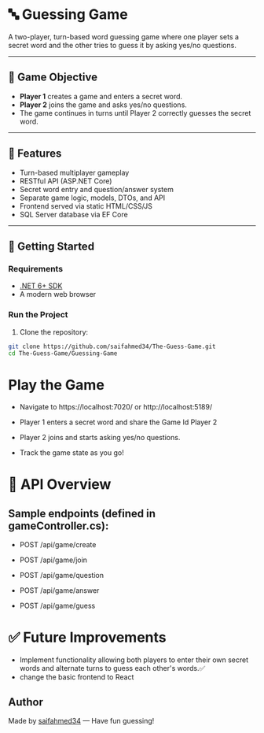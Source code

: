 # 🔤 Guessing Game

A two-player, turn-based word guessing game where one player sets a secret word and the other tries to guess it by asking yes/no questions.

---

## 🎯 Game Objective

- **Player 1** creates a game and enters a secret word.
- **Player 2** joins the game and asks yes/no questions.
- The game continues in turns until Player 2 correctly guesses the secret word.

---

## 🧩 Features

- Turn-based multiplayer gameplay
- RESTful API (ASP.NET Core)
- Secret word entry and question/answer system
- Separate game logic, models, DTOs, and API
- Frontend served via static HTML/CSS/JS
- SQL Server database via EF Core

---

## 🚀 Getting Started

### Requirements

- [.NET 6+ SDK](https://dotnet.microsoft.com/download)
- A modern web browser

### Run the Project

1. Clone the repository:

```bash
git clone https://github.com/saifahmed34/The-Guess-Game.git
cd The-Guess-Game/Guessing-Game
```
# Play the Game
- Navigate to https://localhost:7020/ or http://localhost:5189/

- Player 1 enters a secret word and share the Game Id Player 2 

- Player 2 joins and starts asking yes/no questions.

- Track the game state as you go!

# 🔄 API Overview
## Sample endpoints (defined in gameController.cs):

- POST /api/game/create

- POST /api/game/join

- POST /api/game/question

- POST /api/game/answer

- POST /api/game/guess

# ✅ Future Improvements

- Implement functionality allowing both players to enter their own secret words and alternate turns to guess each other's words.✅
- change the basic frontend to React


## Author

Made by [saifahmed34](https://github.com/saifahmed34)
— Have fun guessing!
